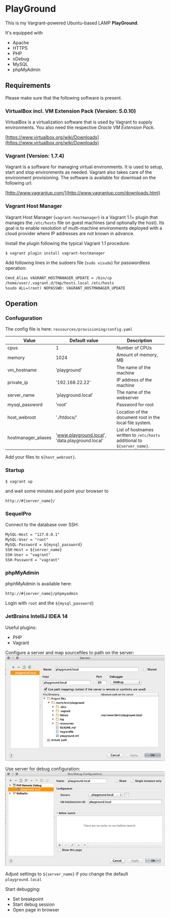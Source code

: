 # PlayGround

This is my Vargrant-powered Ubuntu-based LAMP **PlayGround**.

It's equipped with
- Apache
- HTTPS
- PHP
- xDebug
- MySQL
- phpMyAdmin


## Requirements

Please make sure that the following software is present.

### VirtualBox incl. VM Extension Pack (Version: 5.0.10)

VirtualBox is a virtualization software that is used by Vagrant to supply environments. You also need the respective *Oracle VM Extension Pack*.

[https://www.virtualbox.org/wiki/Downloads](https://www.virtualbox.org/wiki/Downloads)

### Vagrant (Version: 1.7.4)

Vagrant is a software for managing virtual environments. It is used to setup, start and stop environments as needed. Vagrant also takes care of the environment provisioning. The software is available for download on the following url:

[http://www.vagrantup.com/](http://www.vagrantup.com/downloads.html)

### Vagrant Host Manager

Vagrant Host Manager (`vagrant-hostmanager`) is a Vagrant 1.1+ plugin that manages the `/etc/hosts`
file on guest machines (and optionally the host). Its goal is to enable
resolution of multi-machine environments deployed with a cloud provider
where IP addresses are not known in advance.

Install the plugin following the typical Vagrant 1.1 procedure:

    $ vagrant plugin install vagrant-hostmanager

Add following lines in the sudoers file (`sudo visudo`) for passwordless operation:

    Cmnd_Alias VAGRANT_HOSTMANAGER_UPDATE = /bin/cp /home/user/.vagrant.d/tmp/hosts.local /etc/hosts
    %sudo ALL=(root) NOPASSWD: VAGRANT_HOSTMANAGER_UPDATE


## Operation

### Confuguration

The config file is here: `ressources/provisioning/config.yaml`

Value          | Default value      | Description
-------------- | ------------------ | -----------
cpus           | 1                  | Number of CPUs
memory         | 1024               | Amount of memory, MB
vm_hostname    | 'playground'       | The name of the machine
private_ip     | '192.168.22.22'    | IP address of the machine
server_name    | 'playground.local' | The name of the webserver
mysql_password | 'root'             | Password for root
host_webroot   | './htdocs/'        | Location of the document root in the local file system.
hostmanager_aliases | 'www.playground.local', 'data.playground.local' | List of hostnames written to `/etc/hosts` additional to `${server_name}`.

Add your files to `${host_webroot}`.

### Startup

    $ vagrant up

and wait some minutes and point your browser to

    http://#{server_name}/


### SequelPro

Connect to the database over SSH:

    MySQL-Host = "127.0.0.1"
    MySQL-User = "root"
    MySQL-Password = ${mysql_password}
    SSH-Host = ${server_name}
    SSH-User = "vagrant"
    SSH-Password = "vagrant"


### phpMyAdmin

phphMyAdmin is available here:

    http://#{server_name}/phpmyadmin

Login with `root` and the `${mysql_password}`


### JetBrains IntelliJ IDEA 14

Useful plugins:

- PHP
- Vagrant

Configure a server and map sourcefiles to path on the server:
![IDEA 14 Server Configuration](./ressources/images/IDEA_14_Servers.png)

Use server for debug configuration:
![IDEA 14 Debug Configuration](./ressources/images/IDEA_14_DebugConfig.png)

Adjust settings to `${server_name}` if you change the default `playground.local`

Start debugging:

- Set breakpoint
- Start debug session
- Open page in browser

